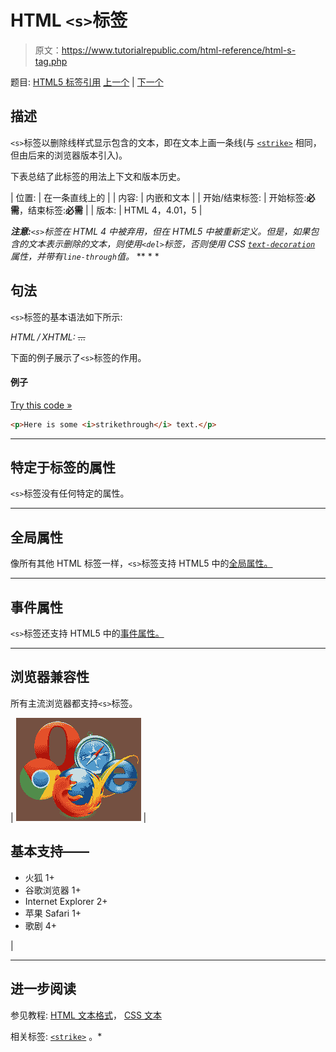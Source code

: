 # HTML `<s>`标签

> 原文：<https://www.tutorialrepublic.com/html-reference/html-s-tag.php>

题目: [HTML5 标签引用](html5-tags.php) [上一个](html-q-tag.php) | [下一个](html-samp-tag.php)

## 描述

`<s>`标签以删除线样式显示包含的文本，即在文本上画一条线(与 [`<strike>`](html-strike-tag.php) 相同，但由后来的浏览器版本引入)。

下表总结了此标签的用法上下文和版本历史。

| 位置: | 在一条直线上的 |
| 内容: | 内嵌和文本 |
| 开始/结束标签: | 开始标签:**必需**，结束标签:**必需** |
| 版本: | HTML 4，4.01，5 |

 ***注意:**`<s>`标签在 HTML 4 中被弃用，但在 HTML5 中被重新定义。但是，如果包含的文本表示删除的文本，则使用`<del>`标签，否则使用 CSS [`text-decoration`](../css-reference/css-text-decoration-property.php) 属性，并带有`line-through`值。*  ** * *

## 句法

`<s>`标签的基本语法如下所示:

*HTML / XHTML:* <s> ... </s>

下面的例子展示了`<s>`标签的作用。

#### 例子

[Try this code »](../codelab.php?topic=html&file=s-tag "Try this code using online Editor")

```html
<p>Here is some <i>strikethrough</i> text.</p>
```

* * *

## 特定于标签的属性

`<s>`标签没有任何特定的属性。

* * *

## 全局属性

像所有其他 HTML 标签一样，`<s>`标签支持 HTML5 中的[全局属性。](html5-global-attributes.php)

* * *

## 事件属性

`<s>`标签还支持 HTML5 中的[事件属性。](html5-event-attributes.php)

* * *

## 浏览器兼容性

所有主流浏览器都支持`<s>`标签。

| ![Browsers Icon](img/e9331123c77668c1832e541c2fca1002.png) | 

## 基本支持——

*   火狐 1+
*   谷歌浏览器 1+
*   Internet Explorer 2+
*   苹果 Safari 1+
*   歌剧 4+

 |

* * *

## 进一步阅读

参见教程: [HTML 文本格式](../html-tutorial/html-text-formatting.php)， [CSS 文本](../css-tutorial/css-text.php)

相关标签: [`<strike>`](html-strike-tag.php) 。*